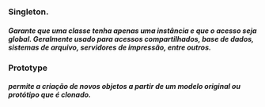 ### Singleton.

##### Garante que uma classe tenha apenas uma instância e que o acesso seja global. Geralmente usado para acessos compartilhados, base de dados, sistemas de arquivo, servidores de impressão, entre outros.  

### Prototype

##### permite a criação de novos objetos a partir de um modelo original ou protótipo que é clonado. 
